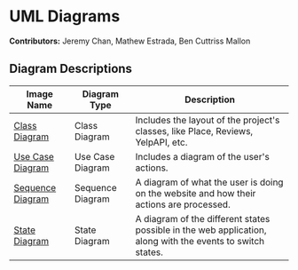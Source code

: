 # UML Diagrams

**Contributors:** Jeremy Chan, Mathew Estrada, Ben Cuttriss Mallon

## Diagram Descriptions

| Image Name | Diagram Type | Description |
|------------|--------------|-------------|
| [Class Diagram](./ClassDiagram.drawio.pdf) | Class Diagram | Includes the layout of the project's classes, like Place, Reviews, YelpAPI, etc. |
| [Use Case Diagram](./useCaseDiagram.drawio%20(1).pdf) | Use Case Diagram | Includes a diagram of the user's actions. |
| [Sequence Diagram](./SequenceDiagram.drawio.pdf) | Sequence Diagram | A diagram of what the user is doing on the website and how their actions are processed. |
| [State Diagram](./stateDiagram.pdf) | State Diagram | A diagram of the different states possible in the web application, along with the events to switch states. |

